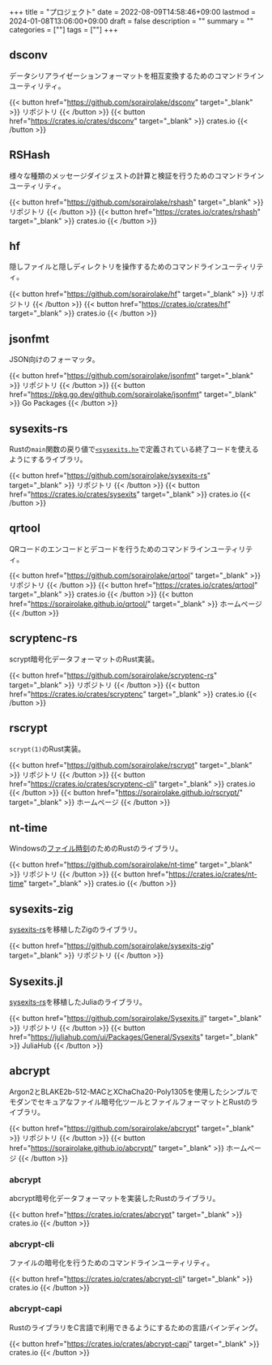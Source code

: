 +++
title = "プロジェクト"
date = 2022-08-09T14:58:46+09:00
lastmod = 2024-01-08T13:06:00+09:00
draft = false
description = ""
summary = ""
categories = [""]
tags = [""]
+++

## dsconv

データシリアライゼーションフォーマットを相互変換するためのコマンドラインユーティリティ。

{{< button href="https://github.com/sorairolake/dsconv" target="_blank" >}}
リポジトリ
{{< /button >}}
{{< button href="https://crates.io/crates/dsconv" target="_blank" >}}
crates.io
{{< /button >}}

## RSHash

様々な種類のメッセージダイジェストの計算と検証を行うためのコマンドラインユーティリティ。

{{< button href="https://github.com/sorairolake/rshash" target="_blank" >}}
リポジトリ
{{< /button >}}
{{< button href="https://crates.io/crates/rshash" target="_blank" >}}
crates.io
{{< /button >}}

## hf

隠しファイルと隠しディレクトリを操作するためのコマンドラインユーティリティ。

{{< button href="https://github.com/sorairolake/hf" target="_blank" >}}
リポジトリ
{{< /button >}}
{{< button href="https://crates.io/crates/hf" target="_blank" >}}
crates.io
{{< /button >}}

## jsonfmt

JSON向けのフォーマッタ。

{{< button href="https://github.com/sorairolake/jsonfmt" target="_blank" >}}
リポジトリ
{{< /button >}}
{{< button href="https://pkg.go.dev/github.com/sorairolake/jsonfmt" target="_blank" >}}
Go Packages
{{< /button >}}

## sysexits-rs

Rustの`main`関数の戻り値で[`<sysexits.h>`](https://man.openbsd.org/sysexits)で定義されている終了コードを使えるようにするライブラリ。

{{< button href="https://github.com/sorairolake/sysexits-rs" target="_blank" >}}
リポジトリ
{{< /button >}}
{{< button href="https://crates.io/crates/sysexits" target="_blank" >}}
crates.io
{{< /button >}}

## qrtool

QRコードのエンコードとデコードを行うためのコマンドラインユーティリティ。

{{< button href="https://github.com/sorairolake/qrtool" target="_blank" >}}
リポジトリ
{{< /button >}}
{{< button href="https://crates.io/crates/qrtool" target="_blank" >}}
crates.io
{{< /button >}}
{{< button href="https://sorairolake.github.io/qrtool/" target="_blank" >}}
ホームページ
{{< /button >}}

## scryptenc-rs

scrypt暗号化データフォーマットのRust実装。

{{< button href="https://github.com/sorairolake/scryptenc-rs" target="_blank" >}}
リポジトリ
{{< /button >}}
{{< button href="https://crates.io/crates/scryptenc" target="_blank" >}}
crates.io
{{< /button >}}

## rscrypt

`scrypt(1)`のRust実装。

{{< button href="https://github.com/sorairolake/rscrypt" target="_blank" >}}
リポジトリ
{{< /button >}}
{{< button href="https://crates.io/crates/scryptenc-cli" target="_blank" >}}
crates.io
{{< /button >}}
{{< button href="https://sorairolake.github.io/rscrypt/" target="_blank" >}}
ホームページ
{{< /button >}}

## nt-time

Windowsの[ファイル時刻](https://learn.microsoft.com/ja-jp/windows/win32/sysinfo/file-times)のためのRustのライブラリ。

{{< button href="https://github.com/sorairolake/nt-time" target="_blank" >}}
リポジトリ
{{< /button >}}
{{< button href="https://crates.io/crates/nt-time" target="_blank" >}}
crates.io
{{< /button >}}

## sysexits-zig

[sysexits-rs](#sysexits-rs)を移植したZigのライブラリ。

{{< button href="https://github.com/sorairolake/sysexits-zig" target="_blank" >}}
リポジトリ
{{< /button >}}

## Sysexits.jl

[sysexits-rs](#sysexits-rs)を移植したJuliaのライブラリ。

{{< button href="https://github.com/sorairolake/Sysexits.jl" target="_blank" >}}
リポジトリ
{{< /button >}}
{{< button href="https://juliahub.com/ui/Packages/General/Sysexits" target="_blank" >}}
JuliaHub
{{< /button >}}

## abcrypt

Argon2とBLAKE2b-512-MACとXChaCha20-Poly1305を使用したシンプルでモダンでセキュアなファイル暗号化ツールとファイルフォーマットとRustのライブラリ。

{{< button href="https://github.com/sorairolake/abcrypt" target="_blank" >}}
リポジトリ
{{< /button >}}
{{< button href="https://sorairolake.github.io/abcrypt/" target="_blank" >}}
ホームページ
{{< /button >}}

### abcrypt

abcrypt暗号化データフォーマットを実装したRustのライブラリ。

{{< button href="https://crates.io/crates/abcrypt" target="_blank" >}}
crates.io
{{< /button >}}

### abcrypt-cli

ファイルの暗号化を行うためのコマンドラインユーティリティ。

{{< button href="https://crates.io/crates/abcrypt-cli" target="_blank" >}}
crates.io
{{< /button >}}

### abcrypt-capi

RustのライブラリをC言語で利用できるようにするための言語バインディング。

{{< button href="https://crates.io/crates/abcrypt-capi" target="_blank" >}}
crates.io
{{< /button >}}
